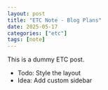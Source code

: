 ```yaml
---
layout: post
title: "ETC Note - Blog Plans"
date: 2025-05-17
categories: ["etc"]
tags: [note]
---
```


This is a dummy ETC post.

- Todo: Style the layout
- Idea: Add custom sidebar


